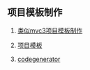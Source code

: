 ## 项目模板制作

1. [类似mvc3项目模板制作](https://www.cnblogs.com/ful1021/p/4804512.html)

2. [项目模板](https://www.cnblogs.com/lwqlun/p/11137788.html#4310745)

3. [codegenerator](https://github.com/castleproject-deprecated/Projects)

